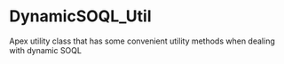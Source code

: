 # DynamicSOQL_Util
Apex utility class that has some convenient utility methods when dealing with dynamic SOQL
